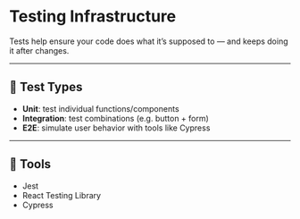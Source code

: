 # Testing Infrastructure

Tests help ensure your code does what it’s supposed to — and keeps doing it after changes.

---

## 🧪 Test Types

- **Unit**: test individual functions/components
- **Integration**: test combinations (e.g. button + form)
- **E2E**: simulate user behavior with tools like Cypress

---

## 🔧 Tools

- Jest
- React Testing Library
- Cypress
